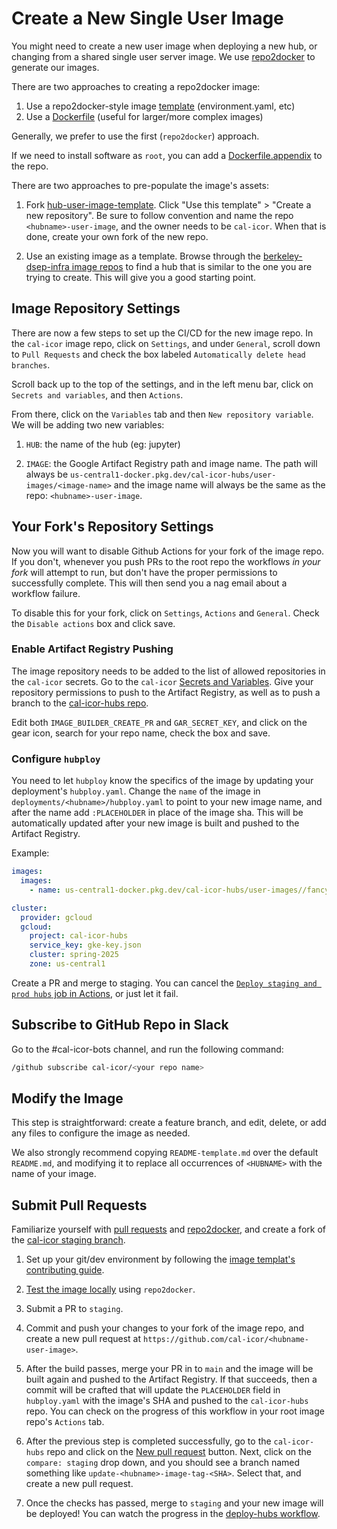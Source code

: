 # Create a New Single User Image

You might need to create a new user image when deploying a new hub, or changing
from a shared single user server image. We use
[repo2docker](https://github.com/jupyterhub/repo2docker) to generate our images.

There are two approaches to creating a repo2docker image:

1. Use a repo2docker-style image [template](https://github.com/cal-icor/base-user-image) (environment.yaml, etc)
2. Use a [Dockerfile](https://github.com/berkeley-dsep-infra/datahub-user-image/tree/main) (useful for larger/more complex images)

Generally, we prefer to use the first (`repo2docker`) approach.

If we need to install software as `root`, you can add a
[Dockerfile.appendix](https://repo2docker.readthedocs.io/en/latest/usage.html#cmdoption-jupyter-repo2docker-appendix)
to the repo.

There are two approaches to pre-populate the image's assets:

1. Fork [hub-user-image-template](https://github.com/cal-icor/base-user-image).
Click "Use this template" > "Create a new repository". Be sure to follow
convention and name the repo `<hubname>-user-image`, and the owner needs to be
`cal-icor`. When that is done, create your own fork of the new repo.

2. Use an existing image as a template. Browse through the
[berkeley-dsep-infra image repos](https://github.com/orgs/berkeley-dsep-infra/repositories?language=&q=image&sort=&type=all)
to find a hub that is similar to the one you are trying to create. This will
give you a good starting point.

## Image Repository Settings

There are now a few steps to set up the CI/CD for the new image repo.  In the
`cal-icor` image repo, click on `Settings`, and under `General`,
scroll down to `Pull Requests` and check the box labeled `Automatically delete
head branches`.

Scroll back up to the top of the settings, and in the left menu bar, click on
`Secrets and variables`, and then `Actions`.

From there, click on the `Variables` tab and then `New repository variable`. We
will be adding two new variables:

1. `HUB`:  the name of the hub (eg: jupyter)

1. `IMAGE`:  the Google Artifact Registry path and image name.  The path will
always be `us-central1-docker.pkg.dev/cal-icor-hubs/user-images/<image-name>` and the
image name will always be the same as the repo:  `<hubname>-user-image`.

## Your Fork's Repository Settings

Now you will want to disable Github Actions for your fork of the image repo.
If you don't, whenever you push PRs to the root repo the workflows *in your
fork* will attempt to run, but don't have the proper permissions to
successfully complete.  This will then send you a nag email about a workflow
failure.

To disable this for your fork, click on `Settings`, `Actions` and `General`.
Check the `Disable actions` box and click save.

### Enable Artifact Registry Pushing

The image repository needs to be added to the list of allowed repositories in
the `cal-icor` secrets. Go to the `cal-icor` [Secrets and
Variables](https://github.com/organizations/cal-icor/settings/secrets/actions).
Give your repository permissions to push to the Artifact Registry,
as well as to push a branch to the [cal-icor-hubs repo](https://github.com/cal-icor/cal-icor-hubs).

Edit both `IMAGE_BUILDER_CREATE_PR` and `GAR_SECRET_KEY`, and click on the gear icon,
search for your repo name, check the box and save.

### Configure `hubploy`

You need to let `hubploy` know the specifics of the image by updating your
deployment's `hubploy.yaml`. Change the `name` of the image in
`deployments/<hubname>/hubploy.yaml` to point to your new image name, and after
the name add `:PLACEHOLDER` in place of the image sha.  This will be
automatically updated after your new image is built and pushed to the Artifact
Registry.

Example:

```yaml
images:
  images:
    - name: us-central1-docker.pkg.dev/cal-icor-hubs/user-images//fancynewhub-user-image:PLACEHOLDER

cluster:
  provider: gcloud
  gcloud:
    project: cal-icor-hubs
    service_key: gke-key.json
    cluster: spring-2025
    zone: us-central1
```

Create a PR and merge to staging.  You can cancel the
[`Deploy staging and prod hubs` job in Actions](https://github.com/cal-icor/cal-icor-hubs/actions/workflows/deploy-hubs.yaml),
or just let it fail.

## Subscribe to GitHub Repo in Slack

Go to the #cal-icor-bots channel, and run the following command:

``` bash
/github subscribe cal-icor/<your repo name>
```

## Modify the Image

This step is straightforward: create a feature branch, and edit, delete, or add
any files to configure the image as needed.

We also strongly recommend copying `README-template.md` over the default
`README.md`, and modifying it to replace all occurrences of `<HUBNAME>` with
the name of your image.

## Submit Pull Requests

Familiarize yourself with [pull
requests](https://help.github.com/en/github/collaborating-with-issues-and-pull-requests/about-pull-requests)
and [repo2docker](https://github.com/jupyter/repo2docker), and create a fork of
the [cal-icor staging branch](https://github.com/cal-icor/cal-icor-hubs).

1. Set up your git/dev environment by following the [image templat's
contributing
    guide](https://github.com/cal-icor/base-user-image/blob/main/CONTRIBUTING.md).

2. [Test the image locally](repo2docker_local.md) using `repo2docker`.
3. Submit a PR to `staging`.
4. Commit and push your changes to your fork of the image repo, and
    create a new pull request at
    `https://github.com/cal-icor/<hubname-user-image>`.
5. After the build passes, merge your PR in to `main` and the image will
    be built again and pushed to the Artifact Registry.  If that succeeds,
    then a commit will be crafted that will update the `PLACEHOLDER` field in
    `hubploy.yaml` with the image's SHA and pushed to the `cal-icor-hubs` repo.
    You can check on the progress of this workflow in your root image repo's
    `Actions` tab.
6. After the previous step is completed successfully, go to the
    `cal-icor-hubs` repo and click on the [New pull
    request](https://github.com/cal-icor/cal-icor-hubs/compare)
    button.  Next, click on the `compare: staging` drop down, and you should see
    a branch named something like `update-<hubname>-image-tag-<SHA>`.  Select
    that, and create a new pull request.

7. Once the checks has passed, merge to `staging` and your new image will be
    deployed!  You can watch the progress in the [deploy-hubs workflow](https://github.com/cal-icor/cal-icor-hubs/actions/workflows/deploy-hubs.yaml).
